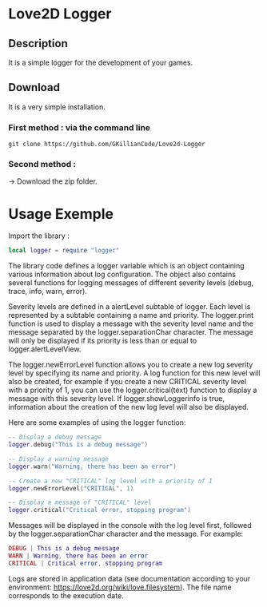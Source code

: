 # Love2D Logger

## Description

It is a simple logger for the development of your games.

## Download

It is a very simple installation.

### First method : via the command line

```
git clone https://github.com/GKillianCode/Love2d-Logger
```

### Second method :

-> Download the zip folder.

# Usage Exemple

Import the library :

```lua
local logger = require "logger"
```

The library code defines a logger variable which is an object containing various information about log configuration. The object also contains several functions for logging messages of different severity levels (debug, trace, info, warn, error).

Severity levels are defined in a alertLevel subtable of logger. Each level is represented by a subtable containing a name and priority. The logger.print function is used to display a message with the severity level name and the message separated by the logger.separationChar character. The message will only be displayed if its priority is less than or equal to logger.alertLevelView.

The logger.newErrorLevel function allows you to create a new log severity level by specifying its name and priority. A log function for this new level will also be created, for example if you create a new CRITICAL severity level with a priority of 1, you can use the logger.critical(text) function to display a message with this severity level. If logger.showLoggerinfo is true, information about the creation of the new log level will also be displayed.

Here are some examples of using the logger function:

```lua
-- Display a debug message
logger.debug("This is a debug message")

-- Display a warning message
logger.warn("Warning, there has been an error")

-- Create a new "CRITICAL" log level with a priority of 1
logger.newErrorLevel("CRITICAL", 1)

-- Display a message of "CRITICAL" level
logger.critical("Critical error, stopping program")
```

Messages will be displayed in the console with the log level first, followed by the logger.separationChar character and the message.
For example:

```lua
DEBUG | This is a debug message
WARN | Warning, there has been an error
CRITICAL | Critical error, stopping program
```

Logs are stored in application data (see documentation according to your environment: https://love2d.org/wiki/love.filesystem).
The file name corresponds to the execution date.
